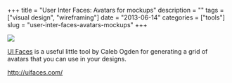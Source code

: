 +++
title = "User Inter Faces: Avatars for mockups"
description = ""
tags = ["visual design", "wireframing"]
date = "2013-06-14"
categories = ["tools"]
slug = "user-inter-faces-avatars-mockups"
+++


<div class="tool-screenshot mb1"><a href="http://uifaces.com/"><img id="bluga-thumbnail-2655" class="bluga-thumbnail custom" src="//media.konigi.com/bluga/
wt5227937545be2_custom.jpg"/></a></div><p><a href="http://uifaces.com/">UI Faces</a> is a useful little tool by Caleb Ogden for generating a grid of avatars that you can use in your designs.</p>

  
<p><a href="http://uifaces.com/">http://uifaces.com/</a></p>
      
